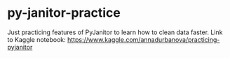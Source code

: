 # py-janitor-practice
Just practicing features of PyJanitor to learn how to clean data faster. Link to Kaggle notebook: https://www.kaggle.com/annadurbanova/practicing-pyjanitor

